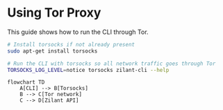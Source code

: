 # Using Tor Proxy

This guide shows how to run the CLI through Tor.

```bash
# Install torsocks if not already present
sudo apt-get install torsocks
```

```bash
# Run the CLI with torsocks so all network traffic goes through Tor
TORSOCKS_LOG_LEVEL=notice torsocks zilant-cli --help
```

```mermaid
flowchart TD
    A[CLI] --> B[Torsocks]
    B --> C[Tor network]
    C --> D[Zilant API]
```
